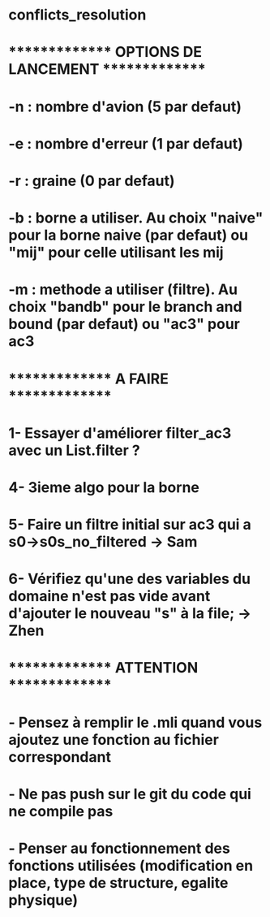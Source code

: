 # conflicts_resolution

# ************* OPTIONS DE LANCEMENT ************* #
# -n : nombre d'avion (5 par defaut)
# -e : nombre d'erreur (1 par defaut)
# -r : graine (0 par defaut)
# -b : borne a utiliser. Au choix "naive" pour la borne naive (par defaut) ou "mij" pour celle utilisant les mij
# -m : methode a utiliser (filtre). Au choix "bandb" pour le branch and bound (par defaut) ou "ac3" pour ac3


# ************* A FAIRE ************* #
# 1- Essayer d'améliorer filter_ac3 avec un List.filter ?
# 4- 3ieme algo pour la borne
# 5- Faire un filtre initial sur ac3 qui a s0->s0s_no_filtered -> Sam

# 6- Vérifiez qu'une des variables du domaine n'est pas vide avant d'ajouter le nouveau "s" à la file; -> Zhen

# ************* ATTENTION ************* #
# - Pensez à remplir le .mli quand vous ajoutez une fonction au fichier correspondant
# - Ne pas push sur le git du code qui ne compile pas
# - Penser au fonctionnement des fonctions utilisées (modification en place, type de structure, egalite physique)
